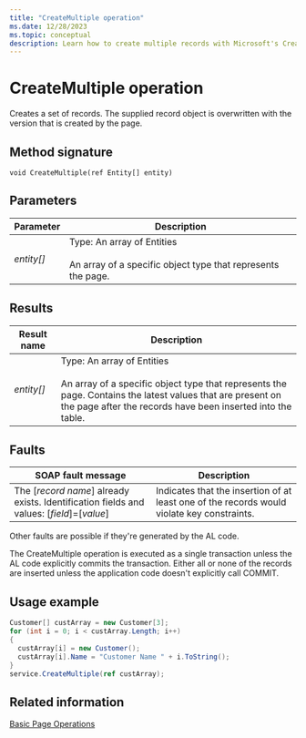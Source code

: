 ```yaml
---
title: "CreateMultiple operation"
ms.date: 12/28/2023
ms.topic: conceptual
description: Learn how to create multiple records with Microsoft's CreateMultiple Operation. Understand method signatures, parameters, results, and handle faults.
---
```

# CreateMultiple operation
Creates a set of records. The supplied record object is overwritten with the version that is created by the page.  
  
## Method signature  
 `void CreateMultiple(ref Entity[] entity)`  
  
## Parameters  
  
|Parameter|Description|  
|---------------|-----------------|  
|*entity\[\]*|Type: An array of Entities<br /><br /> An array of a specific object type that represents the page.|  
  
## Results  
  
|Result name|Description|  
|-----------------|-----------------|  
|*entity\[\]*|Type: An array of Entities<br /><br /> An array of a specific object type that represents the page. Contains the latest values that are present on the page after the records have been inserted into the table.|  
  
## Faults  
  
|SOAP fault message|Description|  
|------------------------|-----------------|  
|The \[*record name*\] already exists. Identification fields and values:  \[*field*\]=\[*value*\]|Indicates that the insertion of at least one of the records would violate key constraints.|  
  
 Other faults are possible if they're generated by the AL code.  
  
 The CreateMultiple operation is executed as a single transaction unless the AL code explicitly commits the transaction. Either all or none of the records are inserted unless the application code doesn't explicitly call COMMIT.  
  
## Usage example  
  
```c#  
Customer[] custArray = new Customer[3];  
for (int i = 0; i < custArray.Length; i++)  
{  
  custArray[i] = new Customer();  
  custArray[i].Name = "Customer Name " + i.ToString();  
}  
service.CreateMultiple(ref custArray);  
```  
  
## Related information  
 [Basic Page Operations](Basic-Page-Operations.md)